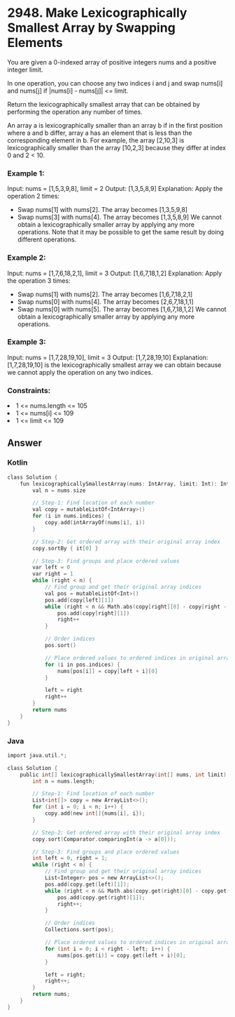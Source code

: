 <h1>2948. Make Lexicographically Smallest Array by Swapping Elements</h1>

You are given a 0-indexed array of positive integers nums and a positive integer limit.

In one operation, you can choose any two indices i and j and swap nums[i] and nums[j] if |nums[i] - nums[j]| <= limit.

Return the lexicographically smallest array that can be obtained by performing the operation any number of times.

An array a is lexicographically smaller than an array b if in the first position where a and b differ, array a has an element that is less than the corresponding element in b. For example, the array [2,10,3] is lexicographically smaller than the array [10,2,3] because they differ at index 0 and 2 < 10.

 

<h3>Example 1:</h3>

Input: nums = [1,5,3,9,8], limit = 2
Output: [1,3,5,8,9]
Explanation: Apply the operation 2 times:
- Swap nums[1] with nums[2]. The array becomes [1,3,5,9,8]
- Swap nums[3] with nums[4]. The array becomes [1,3,5,8,9]
We cannot obtain a lexicographically smaller array by applying any more operations.
Note that it may be possible to get the same result by doing different operations.
<h3>Example 2:</h3>

Input: nums = [1,7,6,18,2,1], limit = 3
Output: [1,6,7,18,1,2]
Explanation: Apply the operation 3 times:
- Swap nums[1] with nums[2]. The array becomes [1,6,7,18,2,1]
- Swap nums[0] with nums[4]. The array becomes [2,6,7,18,1,1]
- Swap nums[0] with nums[5]. The array becomes [1,6,7,18,1,2]
We cannot obtain a lexicographically smaller array by applying any more operations.
<h3>Example 3:</h3>

Input: nums = [1,7,28,19,10], limit = 3
Output: [1,7,28,19,10]
Explanation: [1,7,28,19,10] is the lexicographically smallest array we can obtain because we cannot apply the operation on any two indices.
 

<h3>Constraints:</h3>

<li>1 <= nums.length <= 105</li>
<li>1 <= nums[i] <= 109 </li>
<li>1 <= limit <= 109</li>

<h2>Answer</h2>
<h3>Kotlin</h3>

```c
class Solution {
    fun lexicographicallySmallestArray(nums: IntArray, limit: Int): IntArray {
        val n = nums.size

        // Step-1: Find location of each number
        val copy = mutableListOf<IntArray>()
        for (i in nums.indices) {
            copy.add(intArrayOf(nums[i], i))
        }

        // Step-2: Get ordered array with their original array index
        copy.sortBy { it[0] }

        // Step-3: Find groups and place ordered values
        var left = 0
        var right = 1
        while (right < n) {
            // Find group and get their original array indices
            val pos = mutableListOf<Int>()
            pos.add(copy[left][1])
            while (right < n && Math.abs(copy[right][0] - copy[right - 1][0]) <= limit) {
                pos.add(copy[right][1])
                right++
            }

            // Order indices
            pos.sort()

            // Place ordered values to ordered indices in original array
            for (i in pos.indices) {
                nums[pos[i]] = copy[left + i][0]
            }

            left = right
            right++
        }
        return nums
    }
}

```
<h3>Java</h3>

```c
import java.util.*;

class Solution {
    public int[] lexicographicallySmallestArray(int[] nums, int limit) {
        int n = nums.length;

        // Step-1: Find location of each number
        List<int[]> copy = new ArrayList<>();
        for (int i = 0; i < n; i++) {
            copy.add(new int[]{nums[i], i});
        }

        // Step-2: Get ordered array with their original array index
        copy.sort(Comparator.comparingInt(a -> a[0]));

        // Step-3: Find groups and place ordered values
        int left = 0, right = 1;
        while (right < n) {
            // Find group and get their original array indices
            List<Integer> pos = new ArrayList<>();
            pos.add(copy.get(left)[1]);
            while (right < n && Math.abs(copy.get(right)[0] - copy.get(right - 1)[0]) <= limit) {
                pos.add(copy.get(right)[1]);
                right++;
            }

            // Order indices
            Collections.sort(pos);

            // Place ordered values to ordered indices in original array
            for (int i = 0; i < right - left; i++) {
                nums[pos.get(i)] = copy.get(left + i)[0];
            }

            left = right;
            right++;
        }
        return nums;
    }
}

```
